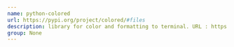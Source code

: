 ```yaml
---
name: python-colored
url: https://pypi.org/project/colored/#files
description: library for color and formatting to terminal. URL : https://pypi.org/project/colored/#files Groups : None
group: None
---
```

